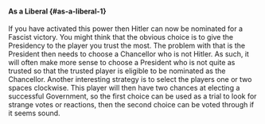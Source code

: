 #### As a Liberal {#as-a-liberal-1}

If you have activated this power then Hitler can now be nominated for a Fascist victory. You might think that the obvious choice is to give the Presidency to the player you trust the most. The problem with that is the President then needs to choose a Chancellor who is not Hitler. As such, it will often make more sense to choose a President who is not quite as trusted so that the trusted player is eligible to be nominated as the Chancellor. Another interesting strategy is to select the players one or two spaces clockwise. This player will then have two chances at electing a successful Government, so the first choice can be used as a trial to look for strange votes or reactions, then the second choice can be voted through if it seems sound.

